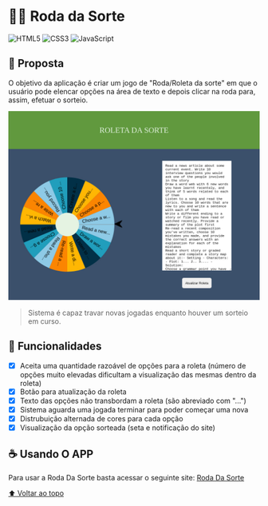 # 🎡🍀 Roda da Sorte

![HTML5](https://img.shields.io/badge/HTML5-E34F26?style=for-the-badge&logo=html5&logoColor=white)
![CSS3](https://img.shields.io/badge/CSS3-1572B6?style=for-the-badge&logo=css3&logoColor=white)
![JavaScript](https://img.shields.io/badge/javascript-%23323330.svg?style=for-the-badge&logo=javascript&logoColor=%23F7DF1E)

## 🎯 Proposta

O objetivo da aplicação é criar um jogo de "Roda/Roleta da sorte" em que o usuário pode elencar opções na área de texto e depois clicar na roda para, assim, efetuar o sorteio.

<img src="../../../../home/assets/images/roda-sorte.jpg" alt="imagem do site ROLETA DA SORTE">

> Sistema é capaz travar novas jogadas enquanto houver um sorteio em curso.

## 🚀 Funcionalidades

- [x] Aceita uma quantidade razoável de opções para a roleta (número de opções muito elevadas dificultam a visualização das mesmas dentro da roleta)
- [x] Botão para atualização da roleta
- [x] Texto das opções não transbordam a roleta (são abreviado com "...")
- [x] Sistema aguarda uma jogada terminar para poder começar uma nova
- [x] Distrubuição alternada de cores para cada opção
- [x] Visualização da opção sorteada (seta e notificação do site)

## ☕ Usando O APP

Para usar a Roda Da Sorte basta acessar o seguinte site: [Roda Da Sorte](https://lucashenrique-dev.github.io/app-ideas/projects/Dificuldades/Intermediario/RodaDaSorte/index.html)

[⬆ Voltar ao topo](#-roda-da-sorte)
